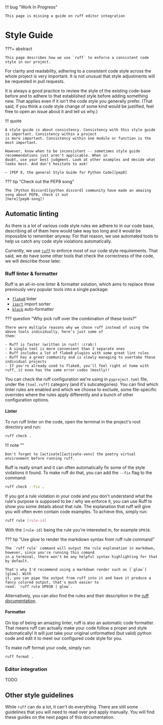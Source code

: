 !!! bug "Work In Progress"

    This page is missing a guide on ruff editor integration

# Style Guide

???+ abstract

    This page describes how we use `ruff` to enforce a consistent code style in our project.

For clarity and readability, adhering to a consistent code style across the whole project is very important. It is not
unusual that style adjustments will be requested in pull requests.

It is always a good practice to review the style of the existing code-base before and to adhere to that established
style before adding something new. That applies even if it isn't the code style you generally prefer. (That said, if
you think a code style change of some kind would be justified, feel free to open an issue about it and tell us why.)

!!! quote

    A style guide is about consistency. Consistency with this style guide is important. Consistency within a project
    is more important. Consistency within one module or function is the most important.

    However, know when to be inconsistent -- sometimes style guide recommendations just aren't applicable. When in
    doubt, use your best judgment. Look at other examples and decide what looks best. And don't hesitate to ask!

    — [PEP 8, the general Style Guide for Python Code][pep8]

??? tip "Check out the PEP8 song"

    The [Python Discord][python discord] community have made an amazing song about PEP8, check it out
    [here][pep8-song]!

## Automatic linting

As there is a lot of various code style rules we adhere to in our code base, describing all of them here would take way
too long and it would be impossible to remember anyway. For that reason, we use automated tools to help us catch any
code style violations automatically.

Currently, we use [`ruff`][ruff] to enforce most of our code style requirements. That said, we do
have some other tools that check the correctness of the code, we will describe those later.

### Ruff linter & formatter

Ruff is an all-in-one linter & formatter solution, which aims to replace three previously very popular tools into a
single package:

- [`flake8`][flake8] linter
- [`isort`][isort] import sorter
- [`black`][black] auto-formatter

??? question "Why pick ruff over the combination of these tools?"

    There were multiple reasons why we chose ruff instead of using the above tools individually, here's just some of
    them:

    - Ruff is faster (written in rust! :crab:)
    - A single tool is more convenient than 3 separate ones
    - Ruff includes a lot of flake8 plugins with some great lint rules
    - Ruff has a great community and is slowly managing to overtake these individual projects
    - If you're already used to flake8, you'll feel right at home with ruff, it even has the same error codes (mostly)!

You can check the ruff configuration we're using in `pyproject.toml` file, under the `[tool.ruff]` category (and it's
subcategories). You can find which linter rules are enabled and which we choose to exclude, some file-specific
overrides where the rules apply differently and a bunch of other configuration options.

#### Linter

To run ruff linter on the code, open the terminal in the project's root directory and run:

```bash
ruff check .
```

!!! note ""

    Don't forget to [activate][activate-venv] the poetry virtual environment before running ruff.

Ruff is really smart and it can often automatically fix some of the style violations it found. To make ruff do that,
you can add the `--fix` flag to the command:

```bash
ruff check --fix .
```

If you got a rule violation in your code and you don't understand what the rule's purpose is supposed to be / why we
enforce it, you can use Ruff to show you some details about that rule. The explanation that ruff will give you will
often even contain code examples. To achieve this, simply run:

```bash
ruff rule [rule-id]
```

With the `[rule-id]` being the rule you're interested in, for example `UP038`.

??? tip "Use glow to render the markdown syntax from ruff rule command"

    The `ruff rule` command will output the rule explanation in markdown, however, since you're running this comand
    in a terminal, there won't be any helpful syntax highlighting for that by default.

    That's why I'd recommend using a markdown render such as [`glow`][glow]. With
    it, you can pipe the output from ruff into it and have it produce a fancy colored output, that's much easier to
    read: `ruff rule UP038 | glow`.

Alternatively, you can also find the rules and their description in the [ruff
documentation][ruff-rules].

#### Formatter

On top of being an amazing linter, ruff is also an automatic code formatter. That means ruff can actually make your
code follow a proper and style automatically! It will just take your original unformatted (but valid) python code and
edit it to meet our configured code style for you.

To make ruff format your code, simply run:

```bash
ruff format .
```

### Editor integration

TODO

## Other style guidelines

While `ruff` can do a lot, it can't do everything. There are still some guidelines that you will need to read over and
apply manually. You will find these guides on the next pages of this documentation.

[pep8]: https://peps.python.org/pep-0008/
[python discord]: https://www.pythondiscord.com/
[pep8-song]: https://www.youtube.com/watch?v=hgI0p1zf31k
[ruff]: https://beta.ruff.rs/docs/
[flake8]: https://flake8.pycqa.org/en/latest/
[isort]: https://pycqa.github.io/isort/
[black]: https://black.readthedocs.io/en/stable/
[activate-venv]: ./setup.md#activating-the-environment
[glow]: https://github.com/charmbracelet/glow
[ruff-rules]: https://docs.astral.sh/ruff/rules/
